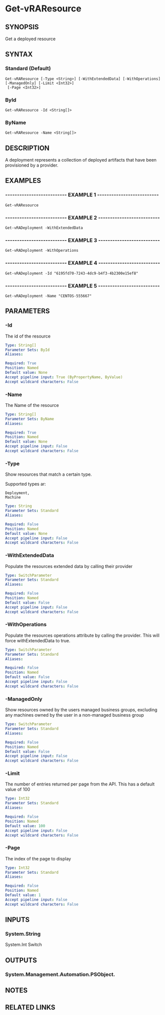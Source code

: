 # Get-vRAResource

## SYNOPSIS
Get a deployed resource

## SYNTAX

### Standard (Default)
```
Get-vRAResource [-Type <String>] [-WithExtendedData] [-WithOperations] [-ManagedOnly] [-Limit <Int32>]
 [-Page <Int32>]
```

### ById
```
Get-vRAResource -Id <String[]>
```

### ByName
```
Get-vRAResource -Name <String[]>
```

## DESCRIPTION
A deployment represents a collection of deployed artifacts that have been provisioned by a provider.

## EXAMPLES

### -------------------------- EXAMPLE 1 --------------------------
```
Get-vRAResource
```

### -------------------------- EXAMPLE 2 --------------------------
```
Get-vRADeployment -WithExtendedData
```

### -------------------------- EXAMPLE 3 --------------------------
```
Get-vRADeployment -WithOperations
```

### -------------------------- EXAMPLE 4 --------------------------
```
Get-vRADeployment -Id "6195fd70-7243-4dc9-b4f3-4b2300e15ef8"
```

### -------------------------- EXAMPLE 5 --------------------------
```
Get-vRADeployment -Name "CENTOS-555667"
```

## PARAMETERS

### -Id
The id of the resource

```yaml
Type: String[]
Parameter Sets: ById
Aliases: 

Required: True
Position: Named
Default value: None
Accept pipeline input: True (ByPropertyName, ByValue)
Accept wildcard characters: False
```

### -Name
The Name of the resource

```yaml
Type: String[]
Parameter Sets: ByName
Aliases: 

Required: True
Position: Named
Default value: None
Accept pipeline input: False
Accept wildcard characters: False
```

### -Type
Show resources that match a certain type.

Supported types ar:

    Deployment,
    Machine

```yaml
Type: String
Parameter Sets: Standard
Aliases: 

Required: False
Position: Named
Default value: None
Accept pipeline input: False
Accept wildcard characters: False
```

### -WithExtendedData
Populate the resources extended data by calling their provider

```yaml
Type: SwitchParameter
Parameter Sets: Standard
Aliases: 

Required: False
Position: Named
Default value: False
Accept pipeline input: False
Accept wildcard characters: False
```

### -WithOperations
Populate the resources operations attribute by calling the provider.
This will force withExtendedData to true.

```yaml
Type: SwitchParameter
Parameter Sets: Standard
Aliases: 

Required: False
Position: Named
Default value: False
Accept pipeline input: False
Accept wildcard characters: False
```

### -ManagedOnly
Show resources owned by the users managed business groups, excluding any machines owned by the user in a non-managed
business group

```yaml
Type: SwitchParameter
Parameter Sets: Standard
Aliases: 

Required: False
Position: Named
Default value: False
Accept pipeline input: False
Accept wildcard characters: False
```

### -Limit
The number of entries returned per page from the API.
This has a default value of 100

```yaml
Type: Int32
Parameter Sets: Standard
Aliases: 

Required: False
Position: Named
Default value: 100
Accept pipeline input: False
Accept wildcard characters: False
```

### -Page
The index of the page to display

```yaml
Type: Int32
Parameter Sets: Standard
Aliases: 

Required: False
Position: Named
Default value: 1
Accept pipeline input: False
Accept wildcard characters: False
```

## INPUTS

### System.String
System.Int
Switch

## OUTPUTS

### System.Management.Automation.PSObject.

## NOTES

## RELATED LINKS

